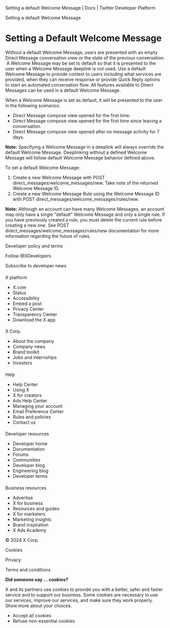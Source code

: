 
Setting a default Welcome Message | Docs | Twitter Developer Platform 

Setting a default Welcome Message

Setting a Default Welcome Message
=================================

Without a default Welcome Message, users are presented with an empty Direct Message conversation view or the state of the previous conversation.  A Welcome Message may be set to default so that it is presented to the user when a Welcome Message deeplink is not used. Use a default Welcome Message to provide context to users including what services are provided, when they can receive response or provide Quick Reply options to start an automated conversation flow. All features available to Direct Messages can be used in a default Welcome Message.

When a Welcome Message is set as default, it will be presented to the user in the following scenarios:

* Direct Message compose view opened for the first time.
* Direct Message compose view opened for the first time since leaving a conversation.
* Direct Message compose view opened after no message activity for 7 days.

**Note:** Specifying a Welcome Message in a deeplink will always override the default Welcome Message. Deeplinking without a defined Welcome Message will follow default Welcome Message behavior defined above.

To set a default Welcome Message:

1. Create a new Welcome Message with POST direct\_messages/welcome\_messages/new. Take note of the returned Welcome Message ID.
2. Create a new Welcome Message Rule using the Welcome Message ID with POST direct\_messages/welcome\_messages/rules/new.

**Note:** Although an account can have many Welcome Messages, an account may only have a single “default” Welcome Message and only a single rule. If you have previously created a rule, you must delete the current rule before creating a new one. See POST direct\_messages/welcome\_messages/rules/new documentation for more information regarding the future of rules.  

Developer policy and terms

Follow @XDevelopers

Subscribe to developer news

#### 
 X platform

* X.com
* Status
* Accessibility
* Embed a post
* Privacy Center
* Transparency Center
* Download the X app

#### 
 X Corp.

* About the company
* Company news
* Brand toolkit
* Jobs and internships
* Investors

#### 
 Help

* Help Center
* Using X
* X for creators
* Ads Help Center
* Managing your account
* Email Preference Center
* Rules and policies
* Contact us

#### 
 Developer resources

* Developer home
* Documentation
* Forums
* Communities
* Developer blog
* Engineering blog
* Developer terms

#### 
 Business resources

* Advertise
* X for business
* Resources and guides
* X for marketers
* Marketing insights
* Brand inspiration
* X Ads Academy

 © 2024 X Corp.

Cookies

Privacy

Terms and conditions

**Did someone say … cookies?**  

 X and its partners use cookies to provide you with a better, safer and
 faster service and to support our business. Some cookies are necessary to use
 our services, improve our services, and make sure they work properly.
 Show more about your choices.

* Accept all cookies
* Refuse non-essential cookies